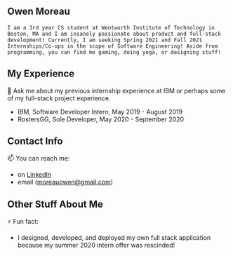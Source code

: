 **Owen Moreau**
---
`
I am a 3rd year CS student at Wentworth Institute of Technology in Boston, MA and I am insanely passionate about product and full-stack development! Currently, I am seeking Spring 2021 and Fall 2021 Internships/Co-ops in the scope of Software Engineering! Aside from programming, you can find me gaming, doing yoga, or designing stuff!
`

**My Experience**
---
💬 Ask me about my previous internship experience at IBM or perhaps some of my full-stack project experience.
  - IBM, Software Developer Intern, May 2019 - August 2019
  - RostersGG, Sole Developer, May 2020 - September 2020

**Contact Info**
---
📫 You can reach me:
  - on [LinkedIn](http://www.linkedin.com/in/moreauowen)
  - email (moreauowen@gmail.com)

**Other Stuff About Me**
---
⚡ Fun fact:
  - I designed, developed, and deployed my own full stack application because my summer 2020 intern offer was rescinded!
